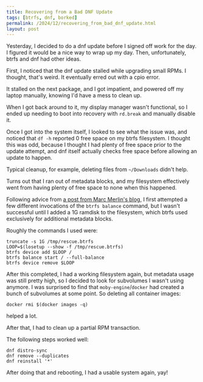 ```yaml
---
title: Recovering from a Bad DNF Update
tags: [btrfs, dnf, borked]
permalink: /2024/12/recovering_from_bad_dnf_update.html
layout: post
---
```


Yesterday, I decided to do a dnf update before I signed off work for the day.
I figured it would be a nice way to wrap up my day. Then, unfortunately, btrfs
and dnf had other ideas.

First, I noticed that the dnf update stalled while upgrading small RPMs. I
thought, that's weird. It eventually erred out with a cpio error.

It stalled on the next package, and I got impatient, and powered off my laptop
manually, knowing I'd have a mess to clean up.

When I got back around to it, my display manager wasn't functional, so I ended
up needing to boot into recovery with `rd.break` and manually disable it.

Once I got into the system itself, I looked to see what the issue was, and
noticed that `df -h` reported 0 free space on my btrfs filesystem. I thought
this was odd, because I thought I had plenty of free space prior to the update
attempt, and dnf itself actually checks free space before allowing an update
to happen.

Typical cleanup, for example, deleting files from `~/Downloads` didn't help.

Turns out that I ran out of metadata blocks, and my filesystem effectively went
from having plenty of free space to none when this happened.

Following advice from
[a post from Marc Merlin's blog](https://marc.merlins.org/perso/btrfs/post_2014-05-04_Fixing-Btrfs-Filesystem-Full-Problems.html),
I first attempted a few different invocations of the `btrfs balance` command,
but I wasn't successful until I added a 1G ramdisk to the filesystem, which
btrfs used exclusively for additional metadata blocks.

Roughly the commands I used were:

```shell
truncate -s 1G /tmp/rescue.btrfs
LOOP=$(losetup --show -f /tmp/rescue.btrfs)
btrfs device add $LOOP /
btrfs balance start / --full-balance
btrfs device remove $LOOP
```

After this completed, I had a working filesystem again, but metadata usage was
still pretty high, so I decided to look for subvolumes I wasn't using anymore.
I was surprised to find that `moby-engine`/`docker` had created a bunch of
subvolumes at some point. So deleting all container images:

```shell
docker rmi $(docker images -q)
```

helped a lot.

After that, I had to clean up a partial RPM transaction.

The following steps worked well:

```shell
dnf distro-sync
dnf remove --duplicates
dnf reinstall '*'
```

After doing that and rebooting, I had a usable system again, yay!
